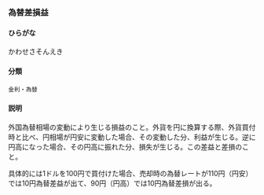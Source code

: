 <div style="display:none;">

## [あ行](securities-terms?id=あ行)
## [か行](securities-terms?id=か行)

</div>

### 為替差損益

#### ひらがな

かわせさそんえき

#### 分類

`金利・為替`

#### 説明

外国為替相場の変動により生じる損益のこと。外貨を円に換算する際、外貨買付時と比べ、円相場が円安に変動した場合、その変動した分、利益が生じる。逆に円高になった場合、その円高に振れた分、損失が生じる。この差益と差損のこと。
 
具体的には1ドルを100円で買付けた場合、売却時の為替レートが110円（円安）では10円為替差益が出て、90円（円高）では10円為替差損が出る。

<div style="display:none;">

## [さ行](securities-terms?id=さ行)
## [た行](securities-terms?id=た行)
## [な行](securities-terms?id=な行)
## [は行](securities-terms?id=は行)
## [ま行](securities-terms?id=ま行)
## [や行](securities-terms?id=や行)
## [ら行](securities-terms?id=ら行)
## [わ行](securities-terms?id=わ行)
## [英数字・記号](securities-terms?id=英数字・記号)

</div>

